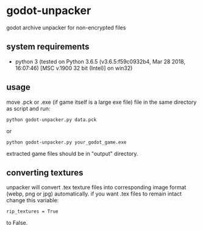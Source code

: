 # godot-unpacker
godot archive unpacker for non-encrypted files

## system requirements
* python 3 (tested on Python 3.6.5 (v3.6.5:f59c0932b4, Mar 28 2018, 16:07:46) [MSC v.1900 32 bit (Intel)] on win32)

## usage
move .pck or .exe (if game itself is a large exe file) file in the same directory as script and run:
```
python godot-unpacker.py data.pck
```
or
```
python godot-unpacker.py your_godot_game.exe
```
extracted game files should be in "output" directory.
## converting textures
unpacker will convert .tex texture files into corresponding image format (webp, png or jpg) automatically. if you want .tex files to remain intact change this variable:
```
rip_textures = True
```
to False.
